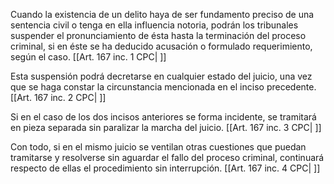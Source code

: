 Cuando la existencia de un delito haya de ser fundamento preciso de una sentencia civil o tenga en ella influencia notoria, podrán los tribunales suspender el pronunciamiento de ésta hasta la terminación del proceso criminal, si en éste se ha deducido acusación o formulado requerimiento, según el caso. [[Art. 167 inc. 1 CPC| ]]

Esta suspensión podrá decretarse en cualquier estado del juicio, una vez que se haga constar la circunstancia mencionada en el inciso precedente. [[Art. 167 inc. 2 CPC| ]]

Si en el caso de los dos incisos anteriores se forma incidente, se tramitará en pieza separada sin paralizar la marcha del juicio. [[Art. 167 inc. 3 CPC| ]]

Con todo, si en el mismo juicio se ventilan otras cuestiones que puedan tramitarse y resolverse sin aguardar el fallo del proceso criminal, continuará respecto de ellas el procedimiento sin interrupción. [[Art. 167 inc. 4 CPC| ]]